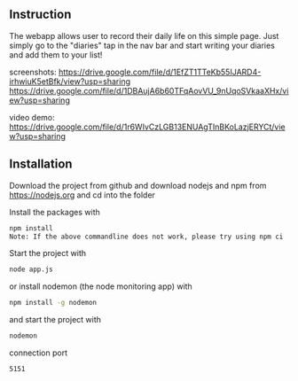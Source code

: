 ## Instruction
The webapp allows user to record their daily life on this simple page. Just simply go to the "diaries" tap in the nav bar and start writing your diaries and add them to your list!

screenshots:
https://drive.google.com/file/d/1EfZT1TTeKb55IJARD4-irhwiuK5etBfk/view?usp=sharing
https://drive.google.com/file/d/1DBAujA6b60TFqAovVU_9nUqoSVkaaXHx/view?usp=sharing

video demo:
https://drive.google.com/file/d/1r6WIvCzLGB13ENUAgTInBKoLazjERYCt/view?usp=sharing

## Installation
Download the project from github and download nodejs and npm from https://nodejs.org
and cd into the folder

Install the packages with
``` bash
npm install
Note: If the above commandline does not work, please try using npm ci
```
Start the project with
``` bash
node app.js
```
or install nodemon (the node monitoring app) with
``` bash
npm install -g nodemon
```
and start the project with
``` bash
nodemon
```
connection port 
``` bash
5151
```




